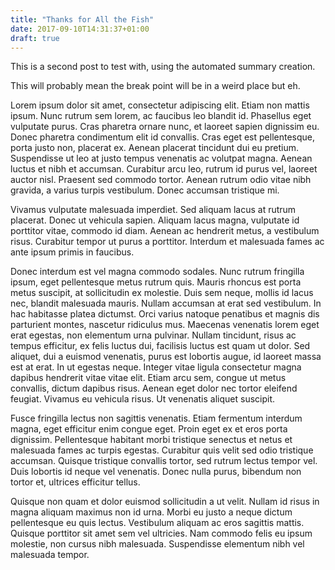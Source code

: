 ```yaml
---
title: "Thanks for All the Fish"
date: 2017-09-10T14:31:37+01:00
draft: true
---
```


This is a second post to test with, using the automated summary creation.

This will probably mean the break point will be in a weird place but eh.

Lorem ipsum dolor sit amet, consectetur adipiscing elit. Etiam non mattis ipsum. Nunc rutrum sem lorem, ac faucibus leo blandit id. Phasellus eget vulputate purus. Cras pharetra ornare nunc, et laoreet sapien dignissim eu. Donec pharetra condimentum elit id convallis. Cras eget est pellentesque, porta justo non, placerat ex. Aenean placerat tincidunt dui eu pretium. Suspendisse ut leo at justo tempus venenatis ac volutpat magna. Aenean luctus et nibh et accumsan. Curabitur arcu leo, rutrum id purus vel, laoreet auctor nisl. Praesent sed commodo tortor. Aenean rutrum odio vitae nibh gravida, a varius turpis vestibulum. Donec accumsan tristique mi.

Vivamus vulputate malesuada imperdiet. Sed aliquam lacus at rutrum placerat. Donec ut vehicula sapien. Aliquam lacus magna, vulputate id porttitor vitae, commodo id diam. Aenean ac hendrerit metus, a vestibulum risus. Curabitur tempor ut purus a porttitor. Interdum et malesuada fames ac ante ipsum primis in faucibus.

Donec interdum est vel magna commodo sodales. Nunc rutrum fringilla ipsum, eget pellentesque metus rutrum quis. Mauris rhoncus est porta metus suscipit, at sollicitudin ex molestie. Duis sem neque, mollis id lacus nec, blandit malesuada mauris. Nullam accumsan at erat sed vestibulum. In hac habitasse platea dictumst. Orci varius natoque penatibus et magnis dis parturient montes, nascetur ridiculus mus. Maecenas venenatis lorem eget erat egestas, non elementum urna pulvinar. Nullam tincidunt, risus ac tempus efficitur, ex felis luctus dui, facilisis luctus est quam ut dolor. Sed aliquet, dui a euismod venenatis, purus est lobortis augue, id laoreet massa est at erat. In ut egestas neque. Integer vitae ligula consectetur magna dapibus hendrerit vitae vitae elit. Etiam arcu sem, congue ut metus convallis, dictum dapibus risus. Aenean eget dolor nec tortor eleifend feugiat. Vivamus eu vehicula risus. Ut venenatis aliquet suscipit.

Fusce fringilla lectus non sagittis venenatis. Etiam fermentum interdum magna, eget efficitur enim congue eget. Proin eget ex et eros porta dignissim. Pellentesque habitant morbi tristique senectus et netus et malesuada fames ac turpis egestas. Curabitur quis velit sed odio tristique accumsan. Quisque tristique convallis tortor, sed rutrum lectus tempor vel. Duis lobortis id neque vel venenatis. Donec nulla purus, bibendum non tortor et, ultrices efficitur tellus.

Quisque non quam et dolor euismod sollicitudin a ut velit. Nullam id risus in magna aliquam maximus non id urna. Morbi eu justo a neque dictum pellentesque eu quis lectus. Vestibulum aliquam ac eros sagittis mattis. Quisque porttitor sit amet sem vel ultricies. Nam commodo felis eu ipsum molestie, non cursus nibh malesuada. Suspendisse elementum nibh vel malesuada tempor.